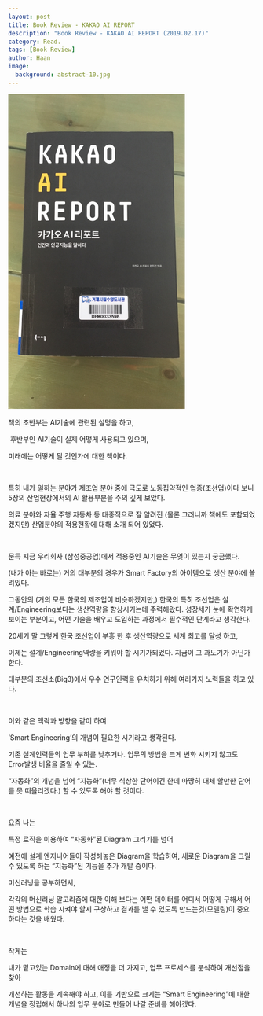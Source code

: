 ```yaml
---
layout: post
title: Book Review - KAKAO AI REPORT
description: "Book Review - KAKAO AI REPORT (2019.02.17)" 
category: Read.
tags: [Book Review]
author: Haan
image:
  background: abstract-10.jpg
---
```

<img src="/assets/img/BR_190217.jpg" width="360">
<br/>
<p>책의 초반부는 AI기술에 관련된 설명을 하고,</p>
<p> 후반부인 AI기술이 실제 어떻게 사용되고 있으며, </p>
<p>미래에는 어떻게 될 것인가에 대한 책이다.</p>
<br>
<p>특히 내가 일하는 분야가 제조업 분야 중에 극도로 노동집약적인 업종(조선업)이다 보니 5장의 산업현장에서의 AI 활용부분을 주의 깊게 보았다.</p>
<p>의료 분야와 자율 주행 자동차 등 대중적으로 잘 알려진 (물론 그러니까 책에도 포함되었겠지만) 산업분야의 적용현황에 대해 소개 되어 있었다.</p>
<br>
<p>문득 지금 우리회사 (삼성중공업)에서 적용중인 AI기술은 무엇이 있는지 궁금했다.</p>
<p>(내가 아는 바로는) 거의 대부분의 경우가 Smart Factory의 아이템으로 생산 분야에 쏠려있다.</p>
<p>그동안의 (거의 모든 한국의 제조업이 비슷하겠지만,) 한국의 특히 조선업은 설계/Engineering보다는 생산역량을 향상시키는데 주력해왔다. 성장세가 눈에 확연하게 보이는 부분이고, 어떤 기술을 배우고 도입하는 과정에서 필수적인 단계라고 생각한다.</p>
<p>20세기 말 그렇게 한국 조선업이 부흥 한 후 생산역량으로 세계 최고를 달성 하고,</p>
<p>이제는 설계/Engineering역량을 키워야 할 시기가되었다. 지금이 그 과도기가 아닌가 한다.</p>
<p>대부분의 조선소(Big3)에서 우수 연구인력을 유치하기 위해 여러가지 노력들을 하고 있다.</p>
<br>
<p>이와 같은 맥락과 방향을 같이 하여 </p>
<p>‘Smart Engineering’의 개념이 필요한 시기라고 생각된다.</p>
<p>기존 설계인력들의 업무 부하를 낮추거나. 업무의 방법을 크게 변화 시키지 않고도 Error발생 비율을 줄일 수 있는. </p>
<p>“자동화”의 개념을 넘어 “지능화”(너무 식상한 단어이긴 한데 마땅히 대체 할만한 단어를 못 떠올리겠다.) 할 수 있도록 해야 할 것이다.</p>
<br>
<p>요즘 나는 </p>
<p>특정 로직을 이용하여 “자동화”된 Diagram 그리기를 넘어 </p>
<p>예전에 설계 엔지니어들이 작성해놓은 Diagram을 학습하여, 새로운 Diagram을 그릴 수 있도록 하는 “지능화”된 기능을 추가 개발 중이다.</p>
<p>머신러닝을 공부하면서, </p>
<p>각각의 머신러닝 알고리즘에 대한 이해 보다는 어떤 데이터를 어디서 어떻게 구해서 어떤 방법으로 학습 시켜야 할지 구상하고 결과를 낼 수 있도록 만드는것(모델링)이 중요하다는 것을 배웠다.</p>
<br>
<p>작게는</p>
<p>내가 맡고있는 Domain에 대해 애정을 더 가지고, 업무 프로세스를 분석하여 개선점을 찾아 </p>
<p>개선하는 활동을 계속해야 하고, 이를 기반으로 크게는 “Smart Engineering”에 대한 개념을 정립해서 하나의 업무 분야로 만들어 나갈 준비를 해야겠다.</p>
